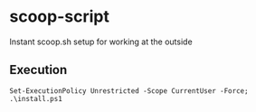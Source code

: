 # scoop-script
Instant scoop.sh setup for working at the outside

## Execution
`Set-ExecutionPolicy Unrestricted -Scope CurrentUser -Force; .\install.ps1`
